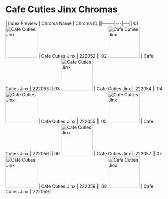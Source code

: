 # Cafe Cuties Jinx Chromas

| Index  Preview | Chroma Name | Chroma ID ||------|---|---|| 01  <img src='https://raw.communitydragon.org/latest/plugins/rcp-be-lol-game-data/global/default/v1/champion-chroma-images/222/222052.png' alt='Cafe Cuties Jinx' width='100'> | Cafe Cuties Jinx | 222052 || 02  <img src='https://raw.communitydragon.org/latest/plugins/rcp-be-lol-game-data/global/default/v1/champion-chroma-images/222/222053.png' alt='Cafe Cuties Jinx' width='100'> | Cafe Cuties Jinx | 222053 || 03  <img src='https://raw.communitydragon.org/latest/plugins/rcp-be-lol-game-data/global/default/v1/champion-chroma-images/222/222054.png' alt='Cafe Cuties Jinx' width='100'> | Cafe Cuties Jinx | 222054 || 04  <img src='https://raw.communitydragon.org/latest/plugins/rcp-be-lol-game-data/global/default/v1/champion-chroma-images/222/222055.png' alt='Cafe Cuties Jinx' width='100'> | Cafe Cuties Jinx | 222055 || 05  <img src='https://raw.communitydragon.org/latest/plugins/rcp-be-lol-game-data/global/default/v1/champion-chroma-images/222/222056.png' alt='Cafe Cuties Jinx' width='100'> | Cafe Cuties Jinx | 222056 || 06  <img src='https://raw.communitydragon.org/latest/plugins/rcp-be-lol-game-data/global/default/v1/champion-chroma-images/222/222057.png' alt='Cafe Cuties Jinx' width='100'> | Cafe Cuties Jinx | 222057 || 07  <img src='https://raw.communitydragon.org/latest/plugins/rcp-be-lol-game-data/global/default/v1/champion-chroma-images/222/222058.png' alt='Cafe Cuties Jinx' width='100'> | Cafe Cuties Jinx | 222058 || 08  <img src='https://raw.communitydragon.org/latest/plugins/rcp-be-lol-game-data/global/default/v1/champion-chroma-images/222/222059.png' alt='Cafe Cuties Jinx' width='100'> | Cafe Cuties Jinx | 222059 |
